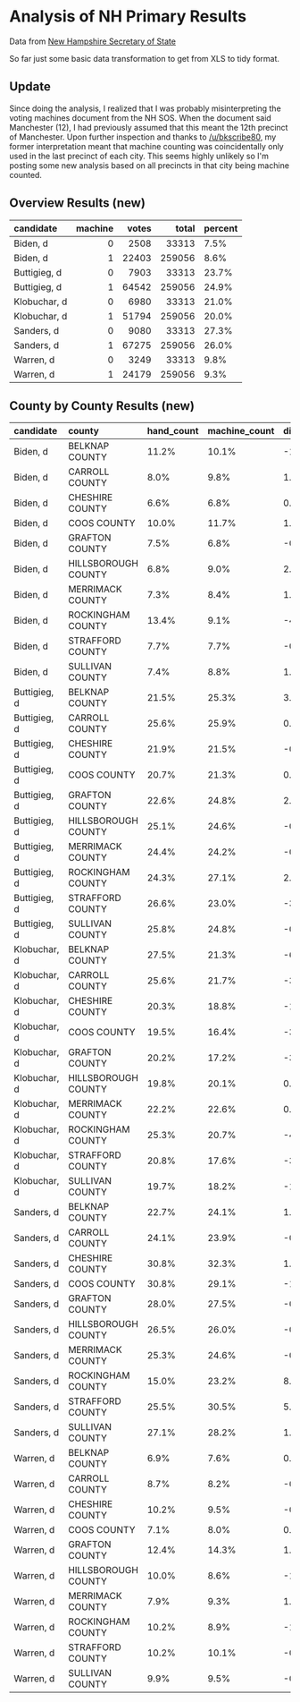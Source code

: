 # Analysis of NH Primary Results

Data from [New Hampshire Secretary of State](https://sos.nh.gov/20PresPrimaryDem.aspx)

So far just some basic data transformation to get from XLS to tidy format.

## Update

Since doing the analysis, I realized that I was probably misinterpreting the voting machines document from the NH SOS.  When the document said Manchester (12), I had previously assumed that this meant the 12th precinct of Manchester.  Upon further inspection and thanks to [/u/bkscribe80](https://www.reddit.com/user/bkscribe80), my former interpretation meant that machine counting was coincidentally only used in the last precinct of each city.  This seems highly unlikely so I'm posting some new analysis based on all precincts in that city being machine counted.

## Overview Results (new)

|candidate    | machine| votes|  total|percent |
|:------------|-------:|-----:|------:|:-------|
|Biden, d     |       0|  2508|  33313|7.5%    |
|Biden, d     |       1| 22403| 259056|8.6%    |
|Buttigieg, d |       0|  7903|  33313|23.7%   |
|Buttigieg, d |       1| 64542| 259056|24.9%   |
|Klobuchar, d |       0|  6980|  33313|21.0%   |
|Klobuchar, d |       1| 51794| 259056|20.0%   |
|Sanders, d   |       0|  9080|  33313|27.3%   |
|Sanders, d   |       1| 67275| 259056|26.0%   |
|Warren, d    |       0|  3249|  33313|9.8%    |
|Warren, d    |       1| 24179| 259056|9.3%    |

## County by County Results (new)

|candidate    |county              |hand_count |machine_count |difference |
|:------------|:-------------------|:----------|:-------------|:----------|
|Biden, d     |BELKNAP COUNTY      |11.2%      |10.1%         |-1.1%      |
|Biden, d     |CARROLL COUNTY      |8.0%       |9.8%          |1.8%       |
|Biden, d     |CHESHIRE COUNTY     |6.6%       |6.8%          |0.2%       |
|Biden, d     |COOS COUNTY         |10.0%      |11.7%         |1.6%       |
|Biden, d     |GRAFTON COUNTY      |7.5%       |6.8%          |-0.7%      |
|Biden, d     |HILLSBOROUGH COUNTY |6.8%       |9.0%          |2.2%       |
|Biden, d     |MERRIMACK COUNTY    |7.3%       |8.4%          |1.1%       |
|Biden, d     |ROCKINGHAM COUNTY   |13.4%      |9.1%          |-4.3%      |
|Biden, d     |STRAFFORD COUNTY    |7.7%       |7.7%          |-0.1%      |
|Biden, d     |SULLIVAN COUNTY     |7.4%       |8.8%          |1.3%       |
|Buttigieg, d |BELKNAP COUNTY      |21.5%      |25.3%         |3.8%       |
|Buttigieg, d |CARROLL COUNTY      |25.6%      |25.9%         |0.4%       |
|Buttigieg, d |CHESHIRE COUNTY     |21.9%      |21.5%         |-0.4%      |
|Buttigieg, d |COOS COUNTY         |20.7%      |21.3%         |0.6%       |
|Buttigieg, d |GRAFTON COUNTY      |22.6%      |24.8%         |2.2%       |
|Buttigieg, d |HILLSBOROUGH COUNTY |25.1%      |24.6%         |-0.5%      |
|Buttigieg, d |MERRIMACK COUNTY    |24.4%      |24.2%         |-0.2%      |
|Buttigieg, d |ROCKINGHAM COUNTY   |24.3%      |27.1%         |2.8%       |
|Buttigieg, d |STRAFFORD COUNTY    |26.6%      |23.0%         |-3.6%      |
|Buttigieg, d |SULLIVAN COUNTY     |25.8%      |24.8%         |-0.9%      |
|Klobuchar, d |BELKNAP COUNTY      |27.5%      |21.3%         |-6.1%      |
|Klobuchar, d |CARROLL COUNTY      |25.6%      |21.7%         |-3.9%      |
|Klobuchar, d |CHESHIRE COUNTY     |20.3%      |18.8%         |-1.5%      |
|Klobuchar, d |COOS COUNTY         |19.5%      |16.4%         |-3.1%      |
|Klobuchar, d |GRAFTON COUNTY      |20.2%      |17.2%         |-3.0%      |
|Klobuchar, d |HILLSBOROUGH COUNTY |19.8%      |20.1%         |0.2%       |
|Klobuchar, d |MERRIMACK COUNTY    |22.2%      |22.6%         |0.3%       |
|Klobuchar, d |ROCKINGHAM COUNTY   |25.3%      |20.7%         |-4.7%      |
|Klobuchar, d |STRAFFORD COUNTY    |20.8%      |17.6%         |-3.2%      |
|Klobuchar, d |SULLIVAN COUNTY     |19.7%      |18.2%         |-1.5%      |
|Sanders, d   |BELKNAP COUNTY      |22.7%      |24.1%         |1.3%       |
|Sanders, d   |CARROLL COUNTY      |24.1%      |23.9%         |-0.3%      |
|Sanders, d   |CHESHIRE COUNTY     |30.8%      |32.3%         |1.6%       |
|Sanders, d   |COOS COUNTY         |30.8%      |29.1%         |-1.8%      |
|Sanders, d   |GRAFTON COUNTY      |28.0%      |27.5%         |-0.5%      |
|Sanders, d   |HILLSBOROUGH COUNTY |26.5%      |26.0%         |-0.6%      |
|Sanders, d   |MERRIMACK COUNTY    |25.3%      |24.6%         |-0.6%      |
|Sanders, d   |ROCKINGHAM COUNTY   |15.0%      |23.2%         |8.2%       |
|Sanders, d   |STRAFFORD COUNTY    |25.5%      |30.5%         |5.0%       |
|Sanders, d   |SULLIVAN COUNTY     |27.1%      |28.2%         |1.1%       |
|Warren, d    |BELKNAP COUNTY      |6.9%       |7.6%          |0.7%       |
|Warren, d    |CARROLL COUNTY      |8.7%       |8.2%          |-0.5%      |
|Warren, d    |CHESHIRE COUNTY     |10.2%      |9.5%          |-0.7%      |
|Warren, d    |COOS COUNTY         |7.1%       |8.0%          |0.8%       |
|Warren, d    |GRAFTON COUNTY      |12.4%      |14.3%         |1.9%       |
|Warren, d    |HILLSBOROUGH COUNTY |10.0%      |8.6%          |-1.4%      |
|Warren, d    |MERRIMACK COUNTY    |7.9%       |9.3%          |1.4%       |
|Warren, d    |ROCKINGHAM COUNTY   |10.2%      |8.9%          |-1.3%      |
|Warren, d    |STRAFFORD COUNTY    |10.2%      |10.1%         |-0.0%      |
|Warren, d    |SULLIVAN COUNTY     |9.9%       |9.5%          |-0.4%      |
